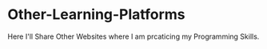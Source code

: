 # Other-Learning-Platforms
Here I'll Share Other Websites where I am prcaticing my Programming Skills.

